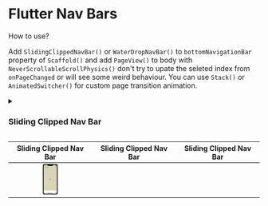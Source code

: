 # Flutter Nav Bars 
How to use?

Add `SlidingClippedNavBar()` or `WaterDropNavBar()` to `bottomNavigationBar` property of `Scaffold()` and add `PageView()` to body with `NeverScrollableScrollPhysics()` don't try to upate the seleted index from `onPageChanged` or will see some weird behaviour. You can use `Stack()` or `AnimatedSwitcher()` for custom page transition animation.

<details><summary><strong><h3>Sliding Clipped Nav Bar</h3></strong></summary>


Do and don't
+ Don't make icon size too big.
  - FontAwesomeIcons: 24
  - MaterialIcons: 30
+ Using `SlidingClippedNavBar()` when you want global active and inactive color.

```dart
 return Scaffold(
     
      body: PageView(
      physics: NeverScrollableScrollPhysics(),       
      controller: controller,
...
      ),
      bottomNavigationBar: SlidingClippedNavBar(
        backgroundColor: Colors.white,
        onButtonPressed: (index) {
          setState(() {
            selectedIndex = index;
          });
          controller.animateToPage(selectedIndex,
              duration: const Duration(milliseconds: 400),
              curve: Curves.easeOutQuad);
        },
        iconSize: 30,
        activeColor: Color(0xFF01579B),
        selectedIndex: selectedIndex,
        barItems: [
          BarItem(
            icon: Icons.event,
            title: 'Events',
          ),
          BarItem(
            icon: Icons.search_rounded,
            title: 'Search',
          ),
           /// Add more BarItem if you want
        ],
      ),
    );
```
Using `SlidingClippedNavBar.colorful()` when you want to set individual item active & inactive color.
```dart
return Scaffold(
    
     body: PageView(
     physics: NeverScrollableScrollPhysics(),
     controller: controller,
...
     ),
     bottomNavigationBar: SlidingClippedNavBar.colorful(
       backgroundColor: Colors.white,
       onButtonPressed: (index) {
         setState(() {
           selectedIndex = index;
         });
         controller.animateToPage(selectedIndex,
             duration: const Duration(milliseconds: 400),
             curve: Curves.easeOutQuad);
       },
       iconSize: 30,
       selectedIndex: selectedIndex,
       barItems: [
         BarItem(
           icon: Icons.event,
           title: 'Events',
           activeColor: Colors.amber,
           inactiveColor: Colors.red,
         ),
         BarItem(
           icon: Icons.search_rounded,
           title: 'Search',
           activeColor: Colors.red,
           inactiveColor: Colors.green,
         ),
        /// Add more BarItem if you want

       ],
     ),
   );
```
### How do I change the height?
  - The height must be constant because the animation is in vertical direction. According to me 60 is perfect. But if you think needs to be reduced then please create an issue with a screenshot. I will see if I can do something.
### How do I add drop shadow?
  - Wrap `SlidingClippedNavBar` with `DecoratedBox` or `Container` and pass `BoxDecoration` to decoration property. BoxDecoration takes list of boxShadow there you can pass your drop shadow.
```dart
DecoratedBox(
    decoration: BoxDecoration(
      boxShadow: [
        BoxShadow(
            color: Colors.black.withOpacity(0.2),
            offset: Offset(0, 4),
            blurRadius: 8.0)
      ],
    ),
    child: SlidingClippedNavBar()
)
```
### How do I change the corner radius of the navigation bar?
  - Wrap `SlidingClippedNavBar` with `ClipRRect` and pass `BorderRadius` to borderRadius property.
```dart
  ClipRRect(
      borderRadius: const BorderRadius.vertical(
        top: Radius.circular(16),
      ),
      child: SlidingClippedNavBar(
    )                
```
</details>

| Sliding Clipped Nav Bar|Sliding Clipped Nav Bar |Sliding Clipped Nav Bar |
|:---:|:---:|:---:|
|<img src='https://raw.githubusercontent.com/watery-desert/assets/main/sliding_clipped_nav_bar/demo_recording.gif' width='30'>|||
